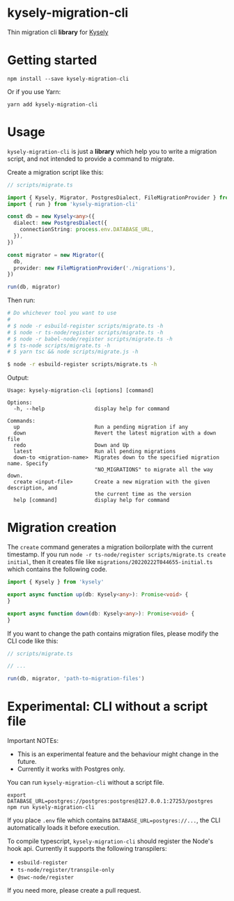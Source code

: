# kysely-migration-cli

Thin migration cli **library** for [Kysely](https://github.com/koskimas/kysely)

# Getting started

```
npm install --save kysely-migration-cli
```

Or if you use Yarn:

```
yarn add kysely-migration-cli
```

# Usage

`kysely-migration-cli` is just a **library** which help you to write a migration script, and not intended to provide a command to migrate.

Create a migration script like this:

```typescript
// scripts/migrate.ts

import { Kysely, Migrator, PostgresDialect, FileMigrationProvider } from 'kysely'
import { run } from 'kysely-migration-cli'

const db = new Kysely<any>({
  dialect: new PostgresDialect({
    connectionString: process.env.DATABASE_URL,
  }),
})

const migrator = new Migrator({
  db,
  provider: new FileMigrationProvider('./migrations'),
})

run(db, migrator)
```

Then run:

```bash
# Do whichever tool you want to use
#
# $ node -r esbuild-register scripts/migrate.ts -h
# $ node -r ts-node/register scripts/migrate.ts -h
# $ node -r babel-node/register scripts/migrate.ts -h
# $ ts-node scripts/migrate.ts -h
# $ yarn tsc && node scripts/migrate.js -h

$ node -r esbuild-register scripts/migrate.ts -h
```

Output:

```
Usage: kysely-migration-cli [options] [command]

Options:
  -h, --help                display help for command

Commands:
  up                        Run a pending migration if any
  down                      Revert the latest migration with a down file
  redo                      Down and Up
  latest                    Run all pending migrations
  down-to <migration-name>  Migrates down to the specified migration name. Specify
                            "NO_MIGRATIONS" to migrate all the way down.
  create <input-file>       Create a new migration with the given description, and
                            the current time as the version
  help [command]            display help for command
```

# Migration creation

The `create` command generates a migration boilorplate with the current timestamp. If you run `node -r ts-node/register scripts/migrate.ts create initial`, then it creates file like `migrations/20220222T044655-initial.ts` which contains the following code.

<!-- prettier-ignore -->
```ts
import { Kysely } from 'kysely'

export async function up(db: Kysely<any>): Promise<void> {
}

export async function down(db: Kysely<any>): Promise<void> {
}
```

If you want to change the path contains migration files, please modify the CLI code like this:

```typescript
// scripts/migrate.ts

// ...

run(db, migrator, 'path-to-migration-files')
```

# Experimental: CLI without a script file

Important NOTEs:

- This is an experimental feature and the behaviour might change in the future.
- Currently it works with Postgres only.

You can run `kysely-migration-cli` without a script file.

```
export DATABASE_URL=postgres://postgres:postgres@127.0.0.1:27253/postgres
npm run kysely-migration-cli
```

If you place `.env` file which contains `DATABASE_URL=postgres://...`, the CLI automatically loads it before execution.

To compile typescript, `kysely-migration-cli` should register the Node's hook api. Currently it supports the following transpilers:

- `esbuild-register`
- `ts-node/register/transpile-only`
- `@swc-node/register`

If you need more, please create a pull request.
